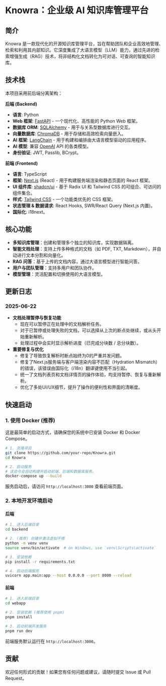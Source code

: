 # Knowra：企业级 AI 知识库管理平台

## 简介

Knowra 是一款现代化的开源知识库管理平台，旨在帮助团队和企业高效地管理、检索和利用其内部知识。它深度集成了大语言模型（LLM）能力，通过先进的检索增强生成（RAG）技术，将非结构化文档转化为可对话、可查询的智能知识库。

## 技术栈

本项目采用前后端分离架构：

**后端 (Backend)**
- **语言**: Python
- **Web 框架**: [FastAPI](https://fastapi.tiangolo.com/) - 一个现代化、高性能的 Python Web 框架。
- **数据库 ORM**: [SQLAlchemy](https://www.sqlalchemy.org/) - 用于与关系型数据库进行交互。
- **向量数据库**: [ChromaDB](https://www.trychroma.com/) - 用于存储和高效检索向量嵌入。
- **AI 框架**: [LangChain](https://www.langchain.com/) - 用于构建和编排由大语言模型驱动的应用程序。
- **AI 模型**: 兼容 [OpenAI](https://openai.com/) API 的各类模型。
- **身份验证**: JWT, Passlib, BCrypt。

**前端 (Frontend)**
- **语言**: TypeScript
- **框架**: [Next.js](https://nextjs.org/) (React) - 用于构建服务端渲染和静态页面的 React 框架。
- **UI 组件库**: [shadcn/ui](https://ui.shadcn.com/) - 基于 Radix UI 和 Tailwind CSS 的可组合、可访问的组件集合。
- **样式**: [Tailwind CSS](https://tailwindcss.com/) - 一个功能类优先的 CSS 框架。
- **状态管理 & 数据请求**: React Hooks, SWR/React Query (Next.js 内置)。
- **国际化**: i18next。

## 核心功能

- **多知识库管理**：创建和管理多个独立的知识库，实现数据隔离。
- **智能文档处理**：支持上传多种格式的文档（如 PDF, TXT, Markdown），并自动进行文本分割和向量化。
- **RAG 问答**：基于上传的文档内容，通过大语言模型进行智能问答。
- **用户与团队管理**：支持多用户和团队协作。
- **模型管理**：灵活配置和切换使用的大语言模型。

## 更新日志
### 2025-06-22
- **文档处理暂停与恢复功能**
  - 现在可以暂停正在处理中的文档解析任务。
  - 对于已暂停或处理失败的文档，可以选择从上次的断点处继续，或从头开始重新解析。
  - 处理过程中会实时显示解析进度（已完成分块数 / 总分块数）。
- **重要修复与优化**
  - 修复了导致恢复解析时断点始终为0的严重并发问题。
  - 修复了Next.js服务端与客户端渲染内容不匹配（Hydration Mismatch）的错误，该错误由国际化（i18n）翻译键使用不当引起。
  - 统一了文档列表页和文档详情页的操作体验，均支持暂停、恢复与重新解析。
  - 优化了多处UI/UX细节，提升了操作的便利性和界面的清晰度。

## 快速启动

### 1. 使用 Docker (推荐)

这是最简单的启动方式，请确保您的系统中已安装 Docker 和 Docker Compose。

```bash
# 1. 克隆项目
git clone https://github.com/your-repo/Knowra.git
cd Knowra

# 2. 启动服务
# 该命令会自动构建并启动前端、后端和数据库服务。
docker-compose up --build
```
服务启动后，请访问 `http://localhost:3000` 查看前端页面。

### 2. 本地开发环境启动

#### 后端

```bash
# 1. 进入后端目录
cd backend

# 2. (推荐) 创建并激活虚拟环境
python -m venv venv
source venv/bin/activate  # on Windows, use `venv\Scripts\activate`

# 3. 安装依赖
pip install -r requirements.txt

# 4. 启动后端服务
uvicorn app.main:app --host 0.0.0.0 --port 8000 --reload
```

#### 前端

```bash
# 1. 进入前端目录
cd webapp

# 2. 安装依赖 (推荐使用 pnpm)
pnpm install

# 3. 启动前端开发服务
pnpm run dev
```
前端服务默认运行在 `http://localhost:3000`。

## 贡献

欢迎任何形式的贡献！如果您有任何问题或建议，请随时提交 Issue 或 Pull Request。
